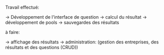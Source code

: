 Travail effectué:

 -> Développement de l'interface de question
 -> calcul du résultat
 -> développement de pools
 -> sauvegardes des résultats

à faire:

 -> affichage des résultats
 -> administration: (gestion des entreprises, des résultats et des questions (CRUD))